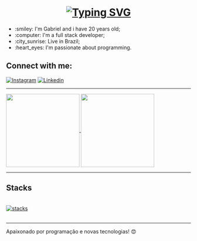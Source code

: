 <h1 align="center">
  <a href="#">
    <img src="https://readme-typing-svg.herokuapp.com?font=Fira+Code&weight=500&size=30&center=true&vCenter=true&pause=1000&width=800&lines=Welcome+to+my+profile!+%F0%9F%91%8B" alt="Typing SVG" />
  </a>
</h1>

<ul>
  <li> :smiley: I'm Gabriel and i have 20 years old; </li>
  <li> :computer: I'm a full stack developer; </li>
  <li> :city_sunrise: Live in Brazil; </li>
  <li> :heart_eyes: I'm passionate about programming. </li>
</ul>

<h2> Connect with me: </h2>

[![Instagram](https://img.shields.io/badge/Instagram-E4405F?style=for-the-badge&logo=instagram&logoColor=white)](https://www.instagram.com/gaabssantos._/)
[![Linkedin](https://img.shields.io/badge/LinkedIn-0077B5?style=for-the-badge&logo=linkedin&logoColor=white)](https://www.linkedin.com/in/gaabssantos/)

<hr>

<a href="https://github.com/gaabssantos">
  <img height=200 align="center" src="https://github-readme-stats.vercel.app/api?username=gaabssantos&theme=blue-green" />
</a>

<a href="https://github.com/gaabssantos">
  <img height=200 align="center" src="https://github-readme-stats.vercel.app/api/top-langs/?username=gaabssantos" />
</a>

<hr>

## Stacks

<div style="display: inline_block"><br/>
  <a href="#"> <img align="center" alt="stacks" src="https://skillicons.dev/icons?i=html,css,js,ts,nodejs,react,bootstrap,jquery,mysql,postgresql,mongodb,postman,git,github,vscode,figma,&perline=14"> </a>
</div> <br>

<hr>

Apaixonado por programação e novas tecnologias! :heart_eyes:
